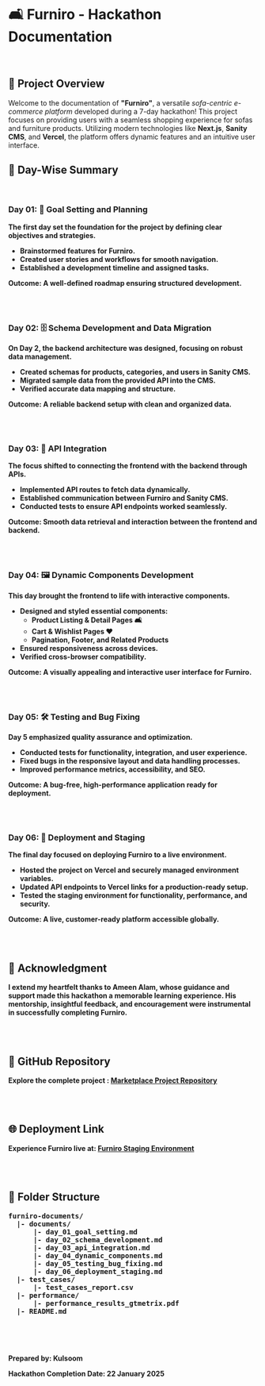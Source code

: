 <h1>🛋️ Furniro - Hackathon Documentation</h1>
</br>

 <b><h2>📖 Project Overview</h2></b> 
  <p>Welcome to the documentation of <strong>"Furniro"</strong>, a versatile <em>sofa-centric e-commerce platform</em> developed during a 7-day hackathon! This project focuses on providing users with a seamless shopping experience for sofas and furniture products. Utilizing modern technologies like <strong>Next.js</strong>, <strong>Sanity CMS</strong>, and <strong>Vercel</strong>, the platform offers dynamic features and an intuitive user interface.</p>

  

 <b><h2>📅 Day-Wise Summary</h2></br> 

  <h3>Day 01: 🎯 Goal Setting and Planning</h3>
  <p>The first day set the foundation for the project by defining clear objectives and strategies.</p>
  <ul>
    <li>Brainstormed features for <strong>Furniro</strong>.</li>
    <li>Created user stories and workflows for smooth navigation.</li>
    <li>Established a development timeline and assigned tasks.</li>
  </ul>
  <p><strong>Outcome:</strong> A well-defined roadmap ensuring structured development.</p>
  </br>
</br>


  <h3>Day 02: 🗄️ Schema Development and Data Migration</h3>
  <p>On Day 2, the backend architecture was designed, focusing on robust data management.</p>
  <ul>
    <li>Created schemas for products, categories, and users in <strong>Sanity CMS</strong>.</li>
    <li>Migrated sample data from the provided API into the CMS.</li>
    <li>Verified accurate data mapping and structure.</li>
  </ul>
  <p><strong>Outcome:</strong> A reliable backend setup with clean and organized data.</p>

  </br>
</br>


  <h3>Day 03: 🔗 API Integration</h3>
  <p>The focus shifted to connecting the frontend with the backend through APIs.</p>
  <ul>
    <li>Implemented API routes to fetch data dynamically.</li>
    <li>Established communication between <strong>Furniro</strong> and Sanity CMS.</li>
    <li>Conducted tests to ensure API endpoints worked seamlessly.</li>
  </ul>
  <p><strong>Outcome:</strong> Smooth data retrieval and interaction between the frontend and backend.</p>

  </br>
</br>


  <h3>Day 04: 🖼️ Dynamic Components Development</h3>
  <p>This day brought the frontend to life with interactive components.</p>
  <ul>
    <li>Designed and styled essential components:
      <ul>
        <li>Product Listing & Detail Pages 🛋️</li>
        <li>Cart & Wishlist Pages ❤️</li>
        <li>Pagination, Footer, and Related Products</li>
      </ul>
    </li>
    <li>Ensured responsiveness across devices.</li>
    <li>Verified cross-browser compatibility.</li>
  </ul>
  <p><strong>Outcome:</strong> A visually appealing and interactive user interface for <strong>Furniro</strong>.</p>

  </br>
</br>


  <h3>Day 05: 🛠️ Testing and Bug Fixing</h3>
  <p>Day 5 emphasized quality assurance and optimization.</p>
  <ul>
    <li>Conducted tests for functionality, integration, and user experience.</li>
    <li>Fixed bugs in the responsive layout and data handling processes.</li>
    <li>Improved performance metrics, accessibility, and SEO.</li>
  </ul>
  <p><strong>Outcome:</strong> A bug-free, high-performance application ready for deployment.</p>

  </br>
</br>


  <h3>Day 06: 🚀 Deployment and Staging</h3>
  <p>The final day focused on deploying <strong>Furniro</strong> to a live environment.</p>
  <ul>
    <li>Hosted the project on <strong>Vercel</strong> and securely managed environment variables.</li>
    <li>Updated API endpoints to Vercel links for a production-ready setup.</li>
    <li>Tested the staging environment for functionality, performance, and security.</li>
  </ul>
  <p><strong>Outcome:</strong> A live, customer-ready platform accessible globally.</p>

  </br>
</br>


  <h2>🙏 Acknowledgment</h2>
  <p class="acknowledgment">I extend my heartfelt thanks to <strong>Ameen Alam</strong>, whose guidance and support made this hackathon a memorable learning experience. His mentorship, insightful feedback, and encouragement were instrumental in successfully completing <strong>Furniro</strong>.</p>

  </br>
</br>


  <h2>📂 GitHub Repository</h2>
  <p>Explore the complete project :  
    <a href="https://github.com/KULSOOMadnan/UI-UX-hachaton" target="_blank">Marketplace Project Repository</a>
  </p>
  </br>
</br>


  <h2>🌐 Deployment Link</h2>
  <p>Experience <strong>Furniro</strong> live at:  
    <a href="https://ui-ux-hachaton.vercel.app/" target="_blank">Furniro Staging Environment</a>
  </p>

  </br>
</br>


  <h2>📁 Folder Structure</h2>
  <div class="folder-structure">
    <pre>
furniro-documents/
  |- documents/
      |- day_01_goal_setting.md
      |- day_02_schema_development.md
      |- day_03_api_integration.md
      |- day_04_dynamic_components.md
      |- day_05_testing_bug_fixing.md
      |- day_06_deployment_staging.md
  |- test_cases/
      |- test_cases_report.csv
  |- performance/
      |- performance_results_gtmetrix.pdf
  |- README.md
    </pre>
  </div>

  </br>
</br>


  <p><strong>Prepared by:</strong> Kulsoom</p>
  <p><strong>Hackathon Completion Date:</strong> 22 January 2025</p>
</body>
</html>
